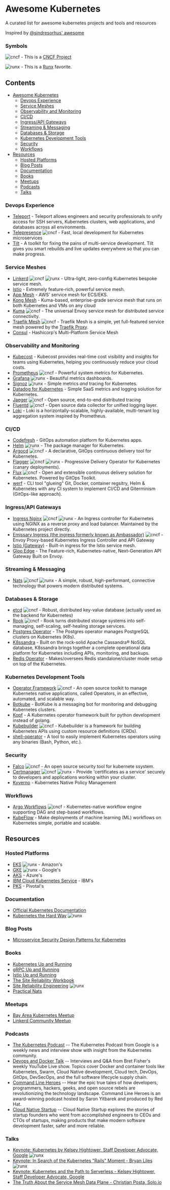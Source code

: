 # Awesome Kubernetes

A curated list for awesome kubernetes projects and tools and resources

Inspired by [@sindresorhus' awesome](https://github.com/sindresorhus/awesome)

### Symbols
![cncf](media/cncf_symbol.png) - This is a [CNCF Project](https://www.cncf.io/projects/)

![runx](media/runx_symbol.png) - This is a [Runx](https://www.runx.dev/) favorite.

## Contents

- [Awesome Kubernetes](#awesome-kubernetes)
    - [Devops Experience](#devops-experience)
    - [Service Meshes](#service-meshes)
    - [Observability and Monitoring](#observability-and-monitoring)
    - [CI/CD](#cicd)
    - [Ingress/API Gateways](#ingressapi-gateways)
    - [Streaming & Messaging](#streaming--messaging)
    - [Databases & Storage](#databases--storage)
    - [Kubernetes Development Tools](#kubernetes-development-tools)
    - [Security](#security)
    - [Workflows](#workflows)
- [Resources](#resources)
  - [Hosted Platforms](#hosted-platforms)
  - [Blog Posts](#blog-posts)
  - [Documentation](#documentation)
  - [Books](#books)
  - [Meetups](#meetups)
  - [Podcasts](#podcasts)
  - [Talks](#talks)

### Devops Experience
- [Teleport](https://github.com/gravitational/teleport) - Teleport allows engineers and security professionals to unify access for SSH servers, Kubernetes clusters, web applications, and databases across all environments.
- [Telepresence](https://www.telepresence.io/) ![cncf](media/cncf_symbol.png) - Fast, local development for Kubernetes microservices
- [Tilt](https://tilt.dev/) - A toolkit for fixing the pains of multi-service development. Tilt gives you smart rebuilds and live updates everywhere so that you can make progress.

### Service Meshes
- [Linkerd](https://linkerd.io/) ![cncf](media/cncf_symbol.png)  ![runx](media/runx_symbol.png)  - Ultra-light, zero-config Kubernetes bespoke service mesh.
- [Istio](https://istio.io/) - Extremely feature-rich, powerful service mesh.
- [App Mesh](https://aws.amazon.com/app-mesh/) - AWS' service mesh for ECS/EKS.
- [Kong Mesh](https://docs.konghq.com/mesh/) - Kuma-based, enterprise-grade service mesh that runs on both Kubernetes and VMs on any cloud
- [Kuma](https://kuma.io/) ![cncf](media/cncf_symbol.png) - The universal Envoy service mesh for distributed service connectivity.
- [Traefik Mesh](https://traefik.io/traefik-mesh/) ![cncf](media/cncf_symbol.png) - Traefik Mesh is a simple, yet full-featured service mesh powered by the [Traefik Proxy](https://traefik.io/traefik/).
- [Consul](https://www.hashicorp.com/products/consul/multi-platform-service-mesh) - Hashicorp's Multi-Platform Service Mesh

### Observability and Monitoring
- [Kubecost](https://www.kubecost.com/) - Kubecost provides real-time cost visibility and insights for teams using Kubernetes, helping you continuously reduce your cloud costs.
- [Prometheus](https://prometheus.io/) ![cncf](media/cncf_symbol.png) - Powerful system metrics for Kubernetes.
- [Grafana](https://grafana.com/) ![runx](media/runx_symbol.png) - Beautiful metrics dashboards.
- [Signoz](https://signoz.io/)  ![runx](media/runx_symbol.png) - Simple metrics *and* tracing for Kubernetes.
- [Datadog for Kubernetes](https://docs.datadoghq.com/agent/kubernetes/?tab=helm) - Simple SaaS metrics and logging solution for Kubernetes.
- [Jaeger](https://www.jaegertracing.io/) ![cncf](media/cncf_symbol.png) - Open source, end-to-end distributed tracing
- [Fluentd](https://www.fluentd.org/) ![cncf](media/cncf_symbol.png) - Open source data collector for unified logging layer.
- [Loki](https://github.com/grafana/loki) - Loki is a horizontally-scalable, highly-available, multi-tenant log aggregation system inspired by Prometheus.

### CI/CD
- [Codefresh](https://codefresh.io/) - GitOps automation platform for Kubernetes apps.
- [Helm](https://helm.sh/) ![runx](media/runx_symbol.png) - The package manager for Kubernetes.
- [Argocd](https://argoproj.github.io/argo-cd/) ![cncf](media/cncf_symbol.png) - A declarative, GitOps continuous delivery tool for Kubernetes.
- [Flagger](https://flagger.app/) ![cncf](media/cncf_symbol.png) ![runx](media/runx_symbol.png) - Progressive Delivery Operator for Kubernetes (canary deployments).
- [Flux](https://github.com/fluxcd/flux2) ![cncf](media/cncf_symbol.png) - Open and extensible continuous delivery solution for Kubernetes. Powered by GitOps Toolkit.
- [werf](https://github.com/werf/werf) - CLI tool "glueing" Git, Docker, container regsitry, Helm & Kubernetes with any CI system to implement CI/CD and Giterminism (GitOps-like approach).

### Ingress/API Gateways
- [Ingress Nginx](https://kubernetes.github.io/ingress-nginx/) ![cncf](media/cncf_symbol.png) ![runx](media/runx_symbol.png) - An Ingress controller for Kubernetes using NGINX as a reverse proxy and load balancer. Maintained by the Kubernetes project directly.
- [Emissary Ingress (the ingress formerly known as Ambassador)](https://www.getambassador.io/) ![cncf](media/cncf_symbol.png) - Envoy Proxy-based Kubernetes Ingress Controller and API Gateway
- [Istio (Gateway)](https://istio.io/latest/docs/reference/config/networking/gateway/) - Built-in ingress for the Istio service mesh.
- [Gloo Edge](https://docs.solo.io/gloo-edge/latest/) - The Feature-rich, Kubernetes-native, Next-Generation API Gateway Built on Envoy.

### Streaming & Messaging
- [Nats](https://nats.io/) ![cncf](media/cncf_symbol.png) ![runx](media/runx_symbol.png) - A simple, robust, high-performant, connective technology that powers modern distributed systems.

### Databases & Storage
- [etcd](https://etcd.io/) ![cncf](media/cncf_symbol.png) - Robust, distributed key-value database (actually used as the backend for Kubernetes)
- [Rook](https://rook.io/) ![cncf](media/cncf_symbol.png) - Rook turns distributed storage systems into self-managing, self-scaling, self-healing storage services.
- [Postgres Operator](https://postgres-operator.readthedocs.io/en/latest/) - The Postgres operator manages PostgreSQL clusters on Kubernetes (K8s).
- [K8ssandra](https://k8ssandra.io/) - Built on the rock-solid Apache Cassandra® NoSQL database, K8ssandra brings together a complete operational data platform for Kubernetes including APIs, monitoring, and backups.
- [Redis Operator](https://operatorhub.io/operator/redis-operator) - Makes/oversees Redis standalone/cluster mode setup on top of the Kubernetes.

### Kubernetes Development Tools
- [Operator Framework](https://sdk.operatorframework.io/) ![cncf](media/cncf_symbol.png) - An open source toolkit to manage Kubernetes native applications, called Operators, in an effective, automated, and scalable way.
- [Botkube](https://www.botkube.io/) - BotKube is a messaging bot for monitoring and debugging Kubernetes clusters.
- [Kopf](https://kopf.readthedocs.io/en/latest/) - A Kubernetes operator framework built for python development instead of golang.
- [Kubebuilder](https://github.com/kubernetes-sigs/kubebuilder) ![cncf](media/cncf_symbol.png) - Kubebuilder is a framework for building Kubernetes APIs using custom resource definitions (CRDs).
- [shell-operator](https://github.com/flant/shell-operator) - A tool to easily implement Kubernetes operators using any binaries (Bash, Python, etc.).

### Security
- [Falco](https://falco.org/) ![cncf](media/cncf_symbol.png) - An open source security tool for kubernete ssystem. 
- [Certmanager](https://cert-manager.io/) ![cncf](media/cncf_symbol.png) ![runx](media/runx_symbol.png) - Provide 'certificates as a service' securely to developers and applications working within your cluster.
- [Kyverno](https://kyverno.io/) - Kubernetes Native Policy Management

### Workflows
- [Argo Workflows](https://argoproj.github.io/workflows/) ![cncf](media/cncf_symbol.png) - Kubernetes-native workflow engine supporting DAG and step-based workflows.
- [KubeFlow](https://www.kubeflow.org/) - Make deployments of machine learning (ML) workflows on Kubernetes simple, portable and scalable.

## Resources

### Hosted Platforms
- [EKS](https://aws.amazon.com/eks/) ![runx](media/runx_symbol.png) - Amazon's
- [GKE](https://cloud.google.com/kubernetes-engine) ![runx](media/runx_symbol.png) - Google's
- [AKS](https://azure.microsoft.com/en-us/services/kubernetes-service/) - Azure's
- [IBM Cloud Kubernetes Service](https://www.ibm.com/cloud/kubernetes-service) - IBM's
- [PKS](https://docs.pivotal.io/pks/1-5/index.html) - Pivotal's

### Documentation
- [Official Kubernetes Documentation](https://kubernetes.io/docs/home/)
- [Kubernetes the Hard Way](https://github.com/kelseyhightower/kubernetes-the-hard-way) ![runx](media/runx_symbol.png)

### Blog Posts
- [Microservice Security Design Patterns for Kubernetes](https://blog.kellybrazil.com/2019/12/05/microservice-security-design-patterns-for-kubernetes-part-1/)

### Books
- [Kubernetes Up and Running](https://www.oreilly.com/library/view/kubernetes-up-and/9781492046523/)
- [gRPC Up and Running](https://www.oreilly.com/library/view/grpc-up-and/9781492058328/)
- [Istio Up and Running](https://www.oreilly.com/library/view/istio-up-and/9781492043775/)
- [The Site Reliability Workbook](https://sre.google/workbook/table-of-contents/)
- [Site Reliability Engineering](https://sre.google/sre-book/table-of-contents/) ![runx](media/runx_symbol.png)
- [Practical Nats](https://www.apress.com/gp/book/9781484235690)

### Meetups
- [Bay Area Kubernetes Meetup](https://www.meetup.com/Bay-Area-Kubernetes-Meetup/)
- [Linkerd Community Meetup](https://www.meetup.com/linkerd-community/)

### Podcasts
- [The Kubernetes Podcast](https://kubernetespodcast.com/) -- The Kubernetes Podcast from Google is a weekly news and interview show with insight from the Kubernetes community.
- [Devops and Docker Talk](https://podcast.bretfisher.com/) -- Interviews and Q&A from Bret Fisher's weekly YouTube Live show. Topics cover Docker and container tools like Kubernetes, Swarm, Cloud Native development, Cloud tech, DevOps, GitOps, DevSecOps, and the full software lifecycle supply chain.
- [Command Line Heroes](https://www.redhat.com/en/command-line-heroes) -- Hear the epic true tales of how developers, programmers, hackers, geeks, and open source rebels are revolutionizing the technology landscape. Command Line Heroes is an award-winning podcast hosted by Saron Yitbarek and produced by Red Hat.
- [Cloud Native Startup](https://www.emilyomier.com/podcast) -- Cloud Native Startup explores the stories of startup founders who went from accomplished engineers to CEOs and CTOs of startups, making products that make modern software development faster, safer and more reliable.

### Talks
- [Keynote: Kubernetes by Kelsey Hightower, Staff Developer Advocate, Google](https://www.youtube.com/watch?v=8SvQqZNP6uo) ![runx](media/runx_symbol.png)
- [Keynote: In Search of the Kubernetes "Rails" Moment - Bryan Liles](https://www.youtube.com/watch?v=ZqQTEdHVaCw&t=45s) ![runx](media/runx_symbol.png)
- [Keynote: Kubernetes and the Path to Serverless - Kelsey Hightower, Staff Developer Advocate, Google](https://www.youtube.com/watch?v=oNa3xK2GFKY)
- [The Truth About the Service Mesh Data Plane - Christian Posta, Solo.io](https://www.youtube.com/watch?v=bmf0JQtDJL4)
